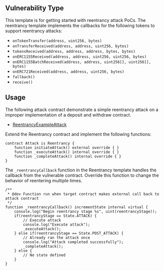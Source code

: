 ## Vulnerability Type
This template is for getting started with reentrancy attack PoCs. The reentrancy template implements the callbacks for the following tokens to support reentrancy attacks:
* `onTokenTransfer(address, uint256, bytes)`
* `onTransferReceived(address, address, uint256, bytes)`
* `tokensReceived(address, address, address, bytes, bytes)`
* `onERC1155Received(address, address, uint256, uint256, bytes)`
* `onERC1155BatchReceived(address, address, uint256[], uint256[], bytes)`
* `onERC721Received(address, address, uint256, bytes)`
* `fallback()`
* `receive()`

## Usage
The following attack contract demonstrate a simple reentrancy attack on a improper implementation of a deposit and withdraw contract.
* [ReentrancyExampleAttack](./ReentrancyExampleAttack.sol)


Extend the Reentrancy contract and implement the following functions:
```Solidity
contract Attack is Reentrancy {
    function initiateAttack() external override { }
    function _executeAttack() internal override { }
    function _completeAttack() internal override { }
}
```

The `_reentrancyCallback` function in the Reentrancy template handles the callback from the vulnerable contract. Override this function to change the behavior of reentering multiple times.
```Solidity
/**
 * @dev Function run when target contract makes external call back to attack contract
 */
function _reentrancyCallback() incrementState internal virtual {
    console.log("Begin reentrancy stage %s", uint(reentrancyStage));
    if(reentrancyStage == State.ATTACK) {
        // Execute attack
        console.log("Execute attack");
        _executeAttack();
    } else if(reentrancyStage == State.POST_ATTACK) {
        // Already ran the attack once
        console.log("Attack completed successfully");
        _completeAttack();
    } else {
        // No state defined
    }
}
```
